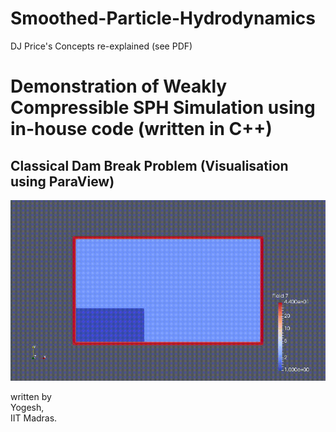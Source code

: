 # Smoothed-Particle-Hydrodynamics
DJ Price's Concepts re-explained (see PDF) </br>

# Demonstration of Weakly Compressible SPH Simulation using in-house code (written in C++) </br>
       
## Classical Dam Break Problem (Visualisation using ParaView)
![demo](DamBreak.gif)

written by </br>
Yogesh, </br>
IIT Madras.


